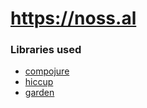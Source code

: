 # https://noss.al

### Libraries used
- [compojure](https://github.com/weavejester/compojure)
- [hiccup](https://github.com/weavejester/hiccup)
- [garden](https://github.com/noprompt/garden)

